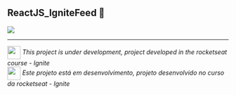 <h2>ReactJS_IgniteFeed 🚀</h2>
<img 
     src="https://img.shields.io/static/v1?label=STATUS&message=development&color=GREEN&style=for-the-badge"
 />
<hr>
<p>
   <img 
      src="https://images.vexels.com/media/users/3/164649/isolated/lists/010f55d9bb5f8a28c3620583482d89ed-circulo-do-icone-do-idioma-da-bandeira-dos-eua.png" 
      width="30"
      heigh="30"
      align="center"
  />
  <i>This project is under development, project developed in the rocketseat course - Ignite </i>
  <br>
   <img 
      src="https://br.seaicons.com/wp-content/uploads/2017/04/brasil-icon.png" 
      width="30"
      heigh="30"
      align="center"
   />
  <i>Este projeto está em desenvolvimento, projeto desenvolvido no curso da rocketseat - Ignite</i><br>
</p>
<br>
